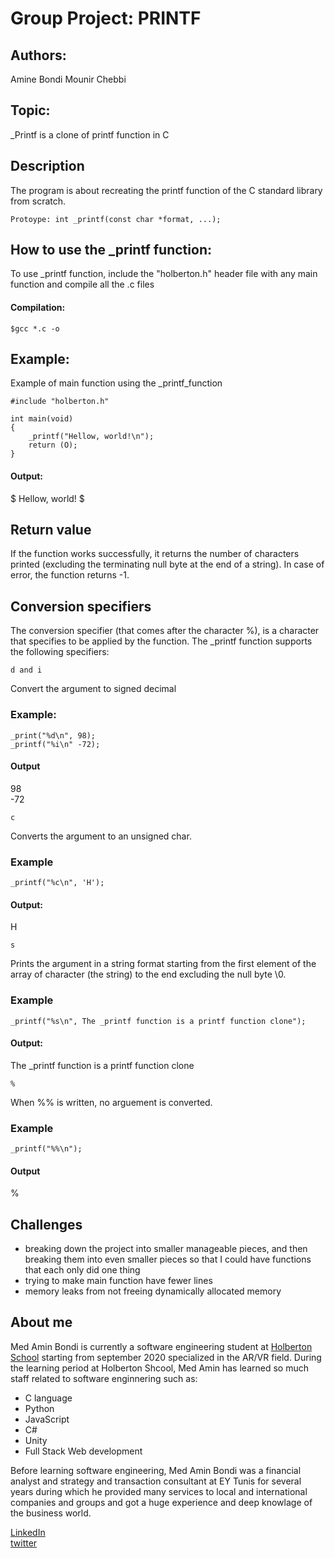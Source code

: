 # Group Project: PRINTF

## Authors:
Amine Bondi
Mounir Chebbi

## Topic:
_Printf is a clone of printf function in C

## Description

The program is about recreating the printf function of the C standard library from scratch.

`Protoype: int _printf(const char *format, ...);`

## How to use the _printf function:

To use _printf function, include the "holberton.h" header file with any main function and compile all the .c files
#### Compilation:

`$gcc *.c -o`

## Example:
Example of main function using the _printf_function
```
#include "holberton.h"

int main(void)
{
	_printf("Hellow, world!\n");
	return (O);
}
```

 #### Output:

$
Hellow, world!
$

## Return value

If the function works successfully, it returns the number of characters printed (excluding the terminating null byte at the end of a string). In case of error, the function returns -1.

## Conversion specifiers

The conversion specifier (that comes after the character %), is a character that specifies to be applied by the function. The _printf function supports the following specifiers:

`d and i`

Convert the argument to signed decimal 

### Example:

`_print("%d\n", 98);`
<br>
`_printf("%i\n" -72);`

#### Output

98
<br>
-72

`c`

Converts the argument to an unsigned char.

### Example

`_printf("%c\n", 'H');`

#### Output:

H

`s`

Prints the argument in a string format starting from the first element of the array of character (the string) to the end excluding the null byte \0.

### Example 

`_printf("%s\n", The _printf function is a printf function clone");`

#### Output:

The _printf function is a printf function clone

`%`

When %% is written, no arguement is converted.

### Example

`_printf("%%\n");`

#### Output

%

## Challenges
* breaking down the project into smaller manageable pieces, and then breaking them into even smaller pieces so that I could have functions that each only did one thing
* trying to make main function have fewer lines
* memory leaks from not freeing dynamically allocated memory
## About me
Med Amin Bondi is currently a software engineering student at [Holberton School](https://www.holbertonschool.com/) starting from september 2020 specialized in the AR/VR field.
During the learning period at Holberton Shcool, Med Amin has learned so much staff related to software enginnering such as:
* C language
* Python
* JavaScript
* C#
* Unity
* Full Stack Web development

Before learning software engineering, Med Amin Bondi was a financial analyst and strategy and transaction consultant at EY Tunis for several years during which he provided many services to local and international companies and groups and got a huge experience and deep knowlage of the business world.

[LinkedIn](https://www.linkedin.com/in/mohamed-amine-bondi-67bb1b171/)
<br>
[twitter](https://twitter.com/AminBondi)